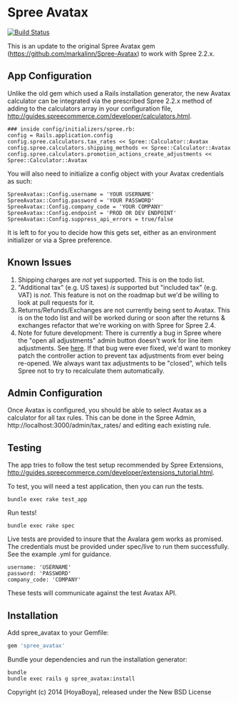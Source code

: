 Spree Avatax
===========

[![Build Status](https://travis-ci.org/bonobos/spree_avatax.svg?branch=2-2-stable)](https://travis-ci.org/bonobos/spree_avatax)

This is an update to the original Spree Avatax gem (https://github.com/markalinn/Spree-Avatax) to work with Spree 2.2.x.

App Configuration
-----------------

Unlike the old gem which used a Rails installation generator, the new Avatax calculator can be integrated via the prescribed Spree 2.2.x method of adding to the calculators array in your configuration file, http://guides.spreecommerce.com/developer/calculators.html.

```
### inside config/initializers/spree.rb:
config = Rails.application.config
config.spree.calculators.tax_rates << Spree::Calculator::Avatax
config.spree.calculators.shipping_methods << Spree::Calculator::Avatax
config.spree.calculators.promotion_actions_create_adjustments << Spree::Calculator::Avatax
```

You will also need to initialize a config object with your Avatax credentials as such:

```
SpreeAvatax::Config.username = 'YOUR USERNAME'
SpreeAvatax::Config.password = 'YOUR PASSWORD'
SpreeAvatax::Config.company_code = 'YOUR COMPANY'
SpreeAvatax::Config.endpoint = 'PROD OR DEV ENDPOINT'
SpreeAvatax::Config.suppress_api_errors = true/false
```

It is left to for you to decide how this gets set, either as an environment initializer or via a Spree preference.

Known Issues
------------

1. Shipping charges are *not* yet supported.  This is on the todo list.
2. "Additional tax" (e.g. US taxes) *is* supported but "included tax" (e.g. VAT) is *not*.  This feature is not on the roadmap but we'd be willing to look at pull requests for it.
3. Returns/Refunds/Exchanges are not currently being sent to Avatax.  This is on the todo list and will be worked during or soon after the returns & exchanges refactor that we're working on with Spree for Spree 2.4.
4. Note for future development: There is currently a bug in Spree where the "open all adjustments" admin button doesn't work for line item adjustments. See [here](https://github.com/spree/spree/blob/v2.2.2/backend/app/controllers/spree/admin/orders_controller.rb#L103). If that bug were ever fixed, we'd want to monkey patch the controller action to prevent tax adjustments from ever being re-opened. We always want tax adjustments to be "closed", which tells Spree not to try to recalculate them automatically.

Admin Configuration
-------------------

Once Avatax is configured, you should be able to select Avatax as a calculator for all tax rules. This can be done in the Spree Admin, http://localhost:3000/admin/tax_rates/ and editing each existing rule.

Testing
-------

The app tries to follow the test setup recommended by Spree Extensions, http://guides.spreecommerce.com/developer/extensions_tutorial.html.

To test, you will need a test application, then you can run the tests.

```
bundle exec rake test_app
```

Run tests!

```
bundle exec rake spec
```

Live tests are provided to insure that the Avalara gem works as promised. The credentials must be provided under spec/live to run them successfully. See the example .yml for guidance.

```
username: 'USERNAME'
password: 'PASSWORD'
company_code: 'COMPANY'
```

These tests will communicate against the test Avatax API.

Installation
------------

Add spree_avatax to your Gemfile:

```ruby
gem 'spree_avatax'
```

Bundle your dependencies and run the installation generator:

```shell
bundle
bundle exec rails g spree_avatax:install
```

Copyright (c) 2014 [HoyaBoya], released under the New BSD License

